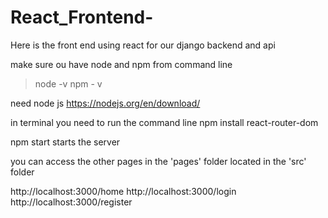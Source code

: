 # React_Frontend-
Here is the front end using react for our django backend and api

make sure ou have node and npm
from command line

> node -v
> npm - v



need node js 
https://nodejs.org/en/download/

in terminal you need to run the command line
npm install react-router-dom

npm start starts the server 

you can access the other pages in the 'pages' folder located in the 'src' folder 

http://localhost:3000/home
http://localhost:3000/login
http://localhost:3000/register
